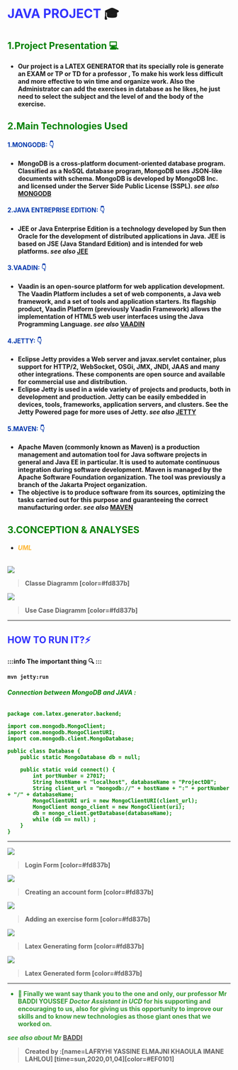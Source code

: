 # <strong style="color: blue; opacity: 0.80">**JAVA PROJECT**</strong> :mortar_board: 
## <span style="color:green "> 1.Project Presentation :computer:</span>
* <strong style="color:dark">Our project is a LATEX GENERATOR that its specially role is generate an EXAM or TP or TD for a professor , To make his work less difficult and more effective to win time and organize work.
Also the Administrator can add the exercises in database as he likes, he just need to select the subject and the level of and the body of the exercise.
 ## <span style="color:green">2.Main Technologies Used</span>
 #### <span style="color:#0036ad"> 1.MONGODB: :point_down:</span>
 
 * <strong style="color:dark">MongoDB is a cross-platform document-oriented database program. Classified as a NoSQL database program, MongoDB uses JSON-like documents with schema. MongoDB is developed by MongoDB Inc. and licensed under the Server Side Public License (SSPL).
 *see also* [MONGODB](https://mongodb.com)
#### <span style="color:#0036ad"> 2.JAVA ENTREPRISE EDITION: :point_down:</span>

* <strong style="color:dark">JEE or Java Enterprise Edition is a technology developed by Sun then Oracle for the development of distributed applications in Java. JEE is based on JSE (Java Standard Edition) and is intended for web platforms.
*see also* [JEE](https://JEE.com)
#### <span style="color:#0036ad"> 3.VAADIN: :point_down:</span>
* <strong style="color:dark">Vaadin is an open-source platform for web application development. The Vaadin Platform includes a set of web components, a Java web framework, and a set of tools and application starters. Its flagship product, Vaadin Platform (previously Vaadin Framework) allows the implementation of HTML5 web user interfaces using the Java Programming Language.
*see also* [VAADIN](https://vaadin.com)
#### <span style="color:#0036ad"> 4.JETTY: :point_down:</span>
* <strong style="color:dark">Eclipse Jetty provides a Web server and javax.servlet container, plus support for HTTP/2, WebSocket, OSGi, JMX, JNDI, JAAS and many other integrations. These components are open source and available for commercial use and distribution.
* <strong style="color:dark">Eclipse Jetty is used in a wide variety of projects and products, both in development and production. Jetty can be easily embedded in devices, tools, frameworks, application servers, and clusters. See the Jetty Powered page for more uses of Jetty.
*see also* [JETTY](https://jetty.com)
#### <span style="color:#0036ad"> 5.MAVEN: :point_down:</span>
* <strong style="color:dark">Apache Maven (commonly known as Maven) is a production management and automation tool for Java software projects in general and Java EE in particular. It is used to automate continuous integration during software development. Maven is managed by the Apache Software Foundation organization. The tool was previously a branch of the Jakarta Project organization.
* <strong style="color:dark">The objective is to produce software from its sources, optimizing the tasks carried out for this purpose and guaranteeing the correct manufacturing order.
*see also* [MAVEN]( http://maven.apache.org)
 ## <span style="color:green ">3.CONCEPTION & ANALYSES</span>
* ###### <strong style="color:orange; opacity: 0.80">UML</strong>
![](https://i.imgur.com/u06rV0F.png)
> Classe Diagramm [color=#fd837b]

![](https://i.imgur.com/IAoVeTk.png)
> Use Case Diagramm [color=#fd837b]
 ---
## <strong style="color: blue; opacity: 0.80" >HOW TO RUN IT?:zap:   </strong>
:::info
The important thing :mag: 
:::
```bash=
mvn jetty:run
```
###### <strong style="color:green "> Connection between MongoDB and JAVA : </span>
```java=
package com.latex.generator.backend;

import com.mongodb.MongoClient;
import com.mongodb.MongoClientURI;
import com.mongodb.client.MongoDatabase;

public class Database {
    public static MongoDatabase db = null;

    public static void connect() {
        int portNumber = 27017;
        String hostName = "localhost", databaseName = "ProjectDB";
        String client_url = "mongodb://" + hostName + ":" + portNumber + "/" + databaseName;
        MongoClientURI uri = new MongoClientURI(client_url);
        MongoClient mongo_client = new MongoClient(uri);
        db = mongo_client.getDatabase(databaseName);
        while (db == null) ;
    }
}
```
---
![](https://i.imgur.com/u0VHhPj.jpg)


>Login Form [color=#fd837b]

![](https://i.imgur.com/Sn6DxE7.jpg)
>Creating an account form [color=#fd837b]

![](https://i.imgur.com/NPMguLw.jpg)
>Adding an exercise form [color=#fd837b]

![](https://i.imgur.com/EhEKD5o.jpg)
>Latex Generating form [color=#fd837b]

![](https://i.imgur.com/5firr6m.jpg)
>Latex Generated form [color=#fd837b]
---
* <strong style="color: dark ; opacity: 0.80">:pray: Finally we want say thank you to the one and only, our professor Mr BADDI YOUSSEF *Doctor Assistant in UCD* for his supporting  and encouraging to us, also for giving us this opportunity to improve our skills and to know new technologies as those giant ones that we worked on.

*see also about* Mr [BADDI](https://ma.linkedin.com/in/youssefbaddi/fr)
</strong>
 
> Created by :[name=LAFRYHI YASSINE ELMAJNI KHAOULA IMANE LAHLOU]
[time=sun,2020,01,04][color=#EF0101]